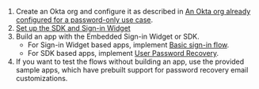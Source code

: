 1. Create an Okta org and configure it as described in [An Okta org already configured for a password-only use case](/docs/guides/oie-embedded-common-org-setup/aspnet/main/#set-up-your-okta-org-for-a-password-factor-only-use-case).
1. [Set up the SDK and Sign-in Widget](/docs/guides/oie-embedded-common-download-setup-app/aspnet/main/)
1. Build an app with the Embedded Sign-in Widget or SDK.
    * For Sign-in Widget based apps, implement [Basic sign-in flow](docs/guides/oie-embedded-widget-use-case-basic-sign-in/aspnet/main/).
    * For SDK based apps, implement [User Password Recovery](docs/guides/oie-embedded-sdk-use-case-pwd-recovery-mfa/aspnet/main/).
1. If you want to test the flows without building an app, use the provided sample apps, which have prebuilt support for password recovery email customizations.